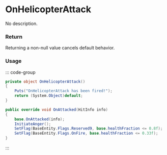 # OnHelicopterAttack
<Badge type="info" text="Vehicle"/><Badge type="danger" text="Carbon Compatible"/><Badge type="warning" text="Oxide Compatible"/>
No description.
### Return
Returning a non-null value cancels default behavior.

### Usage
::: code-group
```csharp [Example]
private object OnHelicopterAttack()
{
	Puts("OnHelicopterAttack has been fired!");
	return (System.Object)default;
}
```
```csharp [Source — Assembly-CSharp @ CH47HelicopterAIController]
public override void OnAttacked(HitInfo info)
{
	base.OnAttacked(info);
	InitiateAnger();
	SetFlag(BaseEntity.Flags.Reserved9, base.healthFraction <= 0.8f);
	SetFlag(BaseEntity.Flags.OnFire, base.healthFraction <= 0.33f);
}

```
:::
